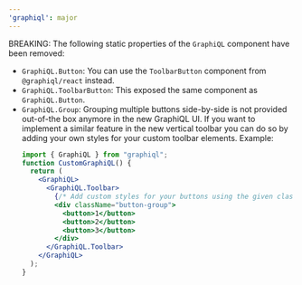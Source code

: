 ```yaml
---
'graphiql': major
---
```


BREAKING: The following static properties of the `GraphiQL` component have been removed:
- `GraphiQL.Button`: You can use the `ToolbarButton` component from `@graphiql/react` instead.
- `GraphiQL.ToolbarButton`: This exposed the same component as `GraphiQL.Button`.
- `GraphiQL.Group`: Grouping multiple buttons side-by-side is not provided out-of-the box anymore in the new GraphiQL UI. If you want to implement a similar feature in the new vertical toolbar you can do so by adding your own styles for your custom toolbar elements. Example:
  ```jsx
  import { GraphiQL } from "graphiql";
  function CustomGraphiQL() {
    return (
      <GraphiQL>
        <GraphiQL.Toolbar>
          {/* Add custom styles for your buttons using the given class */}
          <div className="button-group">
            <button>1</button>
            <button>2</button>
            <button>3</button>
          </div>
        </GraphiQL.Toolbar>
      </GraphiQL>
    );
  }
  ```
